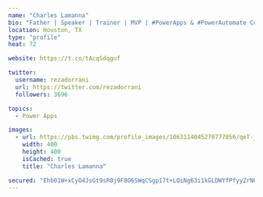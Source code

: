 ```yaml
---
name: "Charles Lamanna"
bio: "Father | Speaker | Trainer | MVP | #PowerApps & #PowerAutomate Community Super User | YouTuber Right-pointing triangle http://youtube.com/c/rezadorrani | Learn - Share - Clockwise rightwards and leftwards open circle arrows"
location: Houston, TX
type: "profile"
heat: 72

website: https://t.co/tAcqSdqguf

twitter:
  username: rezadorrani
  url: https://twitter.com/rezadorrani
  followers: 3696

topics:
  - Power Apps

images:
  - url: https://pbs.twimg.com/profile_images/1063114045270777856/qeT-jpWr_400x400.jpg
    width: 400
    height: 400
    isCached: true
    title: "Charles Lamanna"

secured: "Ehb01W+xCyO4JsGt9sR0j9F8O6SWqCSgp17t+LQiNg63i1kGLDWYfPfyyZrNUyi4lkxCuoSG+ZRFiVlW41vk7ZNGPvAhC/RumexZ66AglGY+9qrh82OQb7ZjmdQMBhsVgK3+cPEUHwIpZ6zH4fTytacoWIjzhV5jxxETPW914VRv00rZKD77OIEqH8ZEJSmYyN1cbu8Xi+gmebehjr2DaO8QdINN3OyAUS2lAliXeT8B3gvX6hxYyclaY6/7RzprkyC15pPQYIYqCPKFKCb3k1qqzfmvIaZ631qlhpemftipDwM0FYdIgZAdBqpd99NfYq4U+PsR+fryrhneri9c2hO/ULNxiGuAX0rBmrjjvX52gHG5FD+KGdP23AjN1ZE/JXtn+YqFgrXKwQ/ds/AEa2lg0Z8/zuE4PTlou0//vrY=;kHY4xmFworAlydNwL5bbvg=="
---
```


